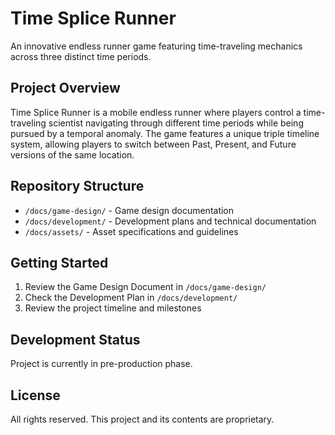 # Time Splice Runner

An innovative endless runner game featuring time-traveling mechanics across three distinct time periods.

## Project Overview
Time Splice Runner is a mobile endless runner where players control a time-traveling scientist navigating through different time periods while being pursued by a temporal anomaly. The game features a unique triple timeline system, allowing players to switch between Past, Present, and Future versions of the same location.

## Repository Structure
- `/docs/game-design/` - Game design documentation
- `/docs/development/` - Development plans and technical documentation
- `/docs/assets/` - Asset specifications and guidelines

## Getting Started
1. Review the Game Design Document in `/docs/game-design/`
2. Check the Development Plan in `/docs/development/`
3. Review the project timeline and milestones

## Development Status
Project is currently in pre-production phase.

## License
All rights reserved. This project and its contents are proprietary.